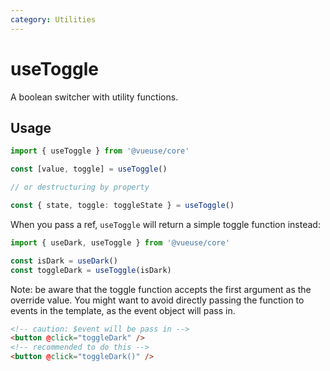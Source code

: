 ```yaml
---
category: Utilities
---
```


# useToggle

A boolean switcher with utility functions.

## Usage

```ts
import { useToggle } from '@vueuse/core'

const [value, toggle] = useToggle()

// or destructuring by property

const { state, toggle: toggleState } = useToggle()
```

When you pass a ref, `useToggle` will return a simple toggle function instead:

```ts
import { useDark, useToggle } from '@vueuse/core'

const isDark = useDark()
const toggleDark = useToggle(isDark)
```

Note: be aware that the toggle function accepts the first argument as the override value. You might want to avoid directly passing the function to events in the template, as the event object will pass in.

```html
<!-- caution: $event will be pass in -->
<button @click="toggleDark" />
<!-- recommended to do this -->
<button @click="toggleDark()" />
```
